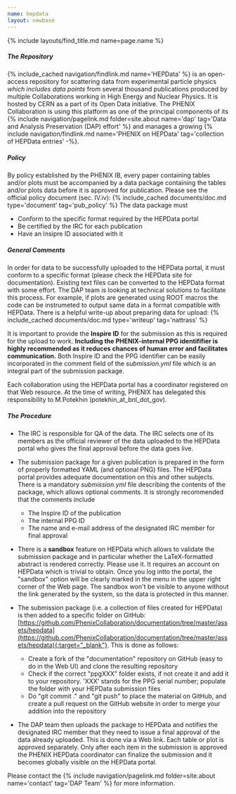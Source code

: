 ```yaml
---
name: hepdata
layout: newbase
---
```

{% include layouts/find_title.md name=page.name %}

##### The Repository
{% include_cached navigation/findlink.md name='HEPData' %} is an open-access repository for
scattering data from experimental particle physics _which includes data points_ from several
thousand publications produced by multiple Collaborations working in High Energy and Nuclear Physics.
It is hosted by CERN as a part of its Open Data initiative.
The PHENIX Collaboration is using this platform as one of the principal components of its
{% include navigation/pagelink.md folder=site.about name='dap' tag='Data and Analysis Preservation (DAP) effort' %}
and manages a growing {% include navigation/findlink.md name='PHENIX on HEPData' tag='collection of HEPData entries' -%}.

##### Policy
By policy established by the PHENIX IB, every paper containing tables and/or plots
must be accompanied by a data package containing the tables and/or plots data before it is approved
for publication. Please see the official policy document (sec. IV.iv):
{% include_cached documents/doc.md type='document' tag='pub_policy' %}
The data package must
* Conform to the specific format required by the HEPData portal
* Be certified by the IRC for each publication
* Have an Insipre ID associated with it

##### General Comments
In order for data to be successfully uploaded to the HEPData portal, it must conform to a specific format (please check the HEPData site for documentation). Existing text files can be converted to the HEPData format with some effort. The DAP team is looking at technical solutions to facilitate this process. For example, if plots are generated using ROOT macros the code can be instrumeted to output same data in a format compatible with HEPData. There is a helpful write-up about preparing data for upload:
{% include_cached documents/doc.md type='writeup' tag='nattrass' %}

It is important to provide the **Inspire ID** for the submission as this is required for the upload to work. **Including the PHENIX-internal PPG identififier is highly recommended as it reduces chances of human error and facilitates communication.** Both Inspire ID and the PPG identifier can be easily incorporated in the comment field of the *submission.yml* file which is an integral part of the submission package.

Each collaboration using the HEPData portal has a coordinator registered on that Web resource.
At the time of writing, PHENIX has delegated this responsibility to M.Potekhin (potekhin_at_bnl_dot_gov).

##### The Procedure
* The IRC is responsible for QA of the data. The IRC selects one of its members
as the official reviewer of the data uploaded to the HEPData portal who gives the final approval before the data goes live.
* The submission package for a given publication is prepared in the form of properly formatted YAML (and optional PNG) files. The HEPData portal provides adequate
documentation on this and other subjects.
There is a mandatory *submission.yml* file describing the contents of the package, which allows optional comments.
It is strongly recommended that the comments include
   * The Inspire ID of the publication
   * The internal PPG ID
   * The name and e-mail address of the designated IRC member for final approval

* There is a **sandbox** feature on HEPData which allows to validate the submission package and in particular whether the LaTeX-formatted abstract is rendered correctly.
Please use it. It requires an account on HEPData which is trivial to obtain.
Once you log intto the portal, the "sandbox" option will be clearly marked in the menu in the upper right corner of the Web page.
The sandbox won't be visible to anyone without the link generated by the system, so the data is protected in this manner.
* The submission package (i.e. a collection of files created for HEPData) is then added to a specific folder on GitHub:
[https://github.com/PhenixCollaboration/documentation/tree/master/assets/hepdata](https://github.com/PhenixCollaboration/documentation/tree/master/assets/hepdata){:target="_blank"}.
This is done as follows:
   * Create a fork of the "documentation" repository on GitHub (easy to do in the Web UI) and clone the resulting repository
   * Check if the correct "ppgXXX" folder exists, if not create it and add it to your repository. 'XXX' stands for the PPG serial number; populate the folder with your HEPData submission files
   * Do "git commit ." and "git push" to place the material on GitHub, and create a pull request on the GitHub website
in order to merge your addition into the repository

* The DAP team then uploads the package to HEPData and notifies the designated IRC member
that they need to issue a final approval of the data already uploaded. This is done via a Web link. Each table or plot
is approved separately. Only after each item in the submission is approved the PHENIX HEPData coordinator can
finalize the submission and it becomes globally visible on the HEPData portal.

Please contact the {% include navigation/pagelink.md folder=site.about name='contact' tag='DAP Team' %} for
more information.



